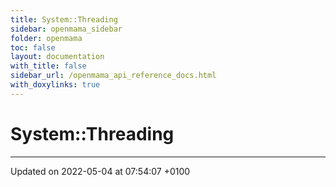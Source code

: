 ```yaml
---
title: System::Threading
sidebar: openmama_sidebar
folder: openmama
toc: false
layout: documentation
with_title: false
sidebar_url: /openmama_api_reference_docs.html
with_doxylinks: true
---
```


# System::Threading








-------------------------------

Updated on 2022-05-04 at 07:54:07 +0100